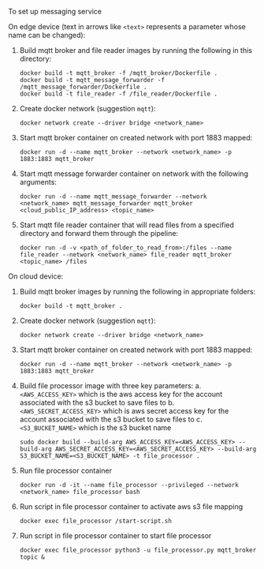 To set up messaging service

On edge device (text in arrows like `<text>` represents a parameter whose name can be changed):
  1. Build mqtt broker and file reader images by running the following in this directory: 
      ```
      docker build -t mqtt_broker -f /mqtt_broker/Dockerfile .
      docker build -t mqtt_message_forwarder -f /mqtt_message_forwarder/Dockerfile .
      docker build -t file_reader -f /file_reader/Dockerfile .
      ```
  2. Create docker network (suggestion `mqtt`): 
      ```
      docker network create --driver bridge <network_name>
      ```
  3. Start mqtt broker container on created network with port 1883 mapped:
      ```
      docker run -d --name mqtt_broker --network <network_name> -p 1883:1883 mqtt_broker
      ```
  4. Start mqtt message forwarder container on network with the following arguments: 
      ```
      docker run -d --name mqtt_message_forwarder --network <network_name> mqtt_message_forwarder mqtt_broker <cloud_public_IP_address> <topic_name>
      ```
  5. Start mqtt file reader container that will read files from a specified directory and forward them through the pipeline: 
      ```
      docker run -d -v <path_of_folder_to_read_from>:/files --name file_reader --network <network_name> file_reader mqtt_broker <topic_name> /files
      ```

On cloud device:
  1. Build mqtt broker images by running the following in appropriate folders: 
      ```
      docker build -t mqtt_broker .
      ```
  2. Create docker network (suggestion `mqtt`): 
      ```
      docker network create --driver bridge <network_name>
      ```
   3. Start mqtt broker container on created network with port 1883 mapped:
      ```
      docker run -d --name mqtt_broker --network <network_name> -p 1883:1883 mqtt_broker
      ```
   4. Build file processor image with three key parameters: 
        a. `<AWS_ACCESS_KEY>` which is the aws access key for the account associated with the s3 bucket to save files to
        b. `<AWS_SECRET_ACCESS_KEY>` which is aws secret access key for the account associated with the s3 bucket to save files to
        c. `<S3_BUCKET_NAME>` which is the s3 bucket name
      ```
      sudo docker build --build-arg AWS_ACCESS_KEY=<AWS_ACCESS_KEY> --build-arg AWS_SECRET_ACCESS_KEY=<AWS_SECRET_ACCESS_KEY> --build-arg S3_BUCKET_NAME=<S3_BUCKET_NAME> -t file_processor .
      ```
   5. Run file processor container
      ```
      docker run -d -it --name file_processor --privileged --network <network_name> file_processor bash
      ```
   6. Run script in file processor container to activate aws s3 file mapping
      ```
      docker exec file_processor /start-script.sh
      ```
   7. Run script in file processor container to start file processor
      ```
      docker exec file_processor python3 -u file_processor.py mqtt_broker topic &
      ```
